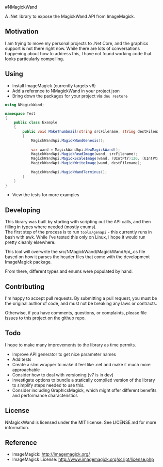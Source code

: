 #NMagickWand

A .Net library to expose the MagickWand API from ImageMagick.

## Motivation
I am trying to move my personal projects to .Net Core, and the 
graphics support is not there right now.  While there are lots
of conversations happening about how to address this, I have 
not found working code that looks particularly compelling.

## Using
- Install ImageMagick (currently targets v6)
- Add a reference to NMagickWand in your project.json
- Bring down the packages for your project via `dnu restore`

```csharp
using NMagickWand;

namespace Test
{
    public class Example
    {
        public void MakeThumbnail(string srcFilename, string destFilename)
        {
            MagickWandApi.MagickWandGenesis();
            
            var wand = MagickWandApi.NewMagickWand();
            MagickWandApi.MagickReadImage(wand, srcFilename);
            MagickWandApi.MagickScaleImage(wand, (UIntPtr)120, (UIntPtr)120);
            MagickWandApi.MagickWriteImage(wand, destFilename);
            
            MagickWandApi.MagickWandTerminus();
        }
    }
}
```

- View the tests for more examples

## Developing
This library was built by starting with scripting out the 
API calls, and then filling in types where needed (mostly enums).  
The first step of the process is to run `tools/genapi` - this
currently runs in bash with awk.  While I've tested this only 
on Linux, I hope it would run pretty cleanly elsewhere. 

This tool will overwrite the src/NMagickWand/MagickWandApi_.cs file
based on how it parses the header files that come with the development
ImageMagick package.

From there, different types and enums were populated by hand.

## Contributing
I'm happy to accept pull requests.  By submitting a pull request, you
must be the original author of code, and must not be breaking
any laws or contracts.

Otherwise, if you have comments, questions, or complaints, please file
issues to this project on the github repo.

## Todo
I hope to make many improvements to the library as time permits.
- Improve API generator to get nice parameter names
- Add tests
- Create a slim wrapper to make it feel like .net and make it much more approachable
- Consider how to deal with versioning (v7 is in dev)
- Investigate options to bundle a statically compiled version of the library
  to simplify steps needed to use this.
- Consider including GraphicsMagick, which might offer different
  benefits and performance characteristics 
  
## License
NMagickWand is licensed under the MIT license.  See LICENSE.md for more
information.

## Reference
- ImageMagick: http://imagemagick.org/
- ImageMagick License: http://www.imagemagick.org/script/license.php
